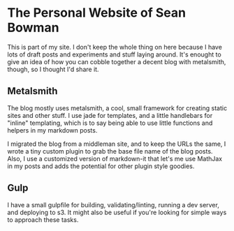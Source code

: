 # The Personal Website of Sean Bowman

This is part of my site.  I don't keep the whole thing on here because I have
lots of draft posts and experiments and stuff laying around.  It's enought to
give an idea of how you can cobble together a decent blog with metalsmith,
though, so I thought I'd share it.

## Metalsmith

The blog mostly uses metalsmith, a cool, small framework for creating static
sites and other stuff.  I use jade for templates, and a little handlebars for
"inline" templating, which is to say being able to use little functions and
helpers in my markdown posts.  

I migrated the blog from a middleman site, and to keep the URLs the same,
I wrote a tiny custom plugin to grab the base file name of the blog posts.
Also, I use a customized version of markdown-it that let's me use MathJax in
my posts and adds the potential for other plugin style goodies.

## Gulp

I have a small gulpfile for building, validating/linting, running a dev
server, and deploying to s3.  It might also be useful if you're looking for
simple ways to approach these tasks.


